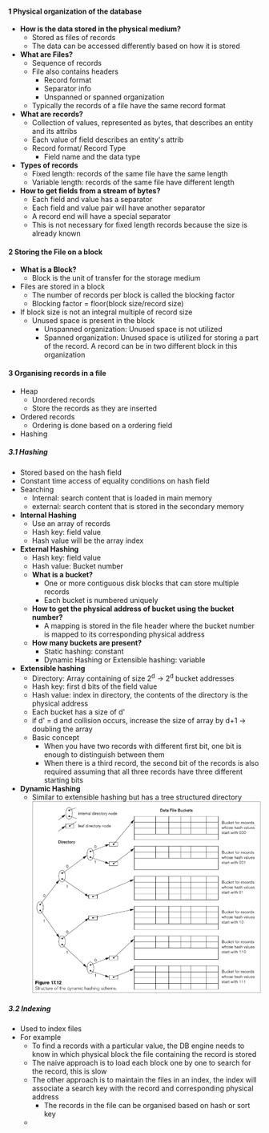 

#### 1 Physical organization of the database
- **How is the data stored in the physical medium?**
	- Stored as files of records
	- The data can be accessed differently based on how it is stored
- **What are Files?**
	- Sequence of records
	- File also contains headers
		- Record format
		- Separator info
		- Unspanned or spanned organization
	- Typically the records of a file have the same record format
- **What are records?** 
	- Collection of values, represented as bytes, that describes an entity and its attribs
	- Each value of field describes an entity's attrib
	- Record format/ Record Type
		- Field name and the data type
- **Types of records**
	- Fixed length: records of the same file have the same length 
	- Variable length: records of the same file have different length
- **How to get fields from a stream of bytes?**
	- Each field and value has a separator
	- Each field and value pair will have another separator
	- A record end will have a special separator
	- This is not necessary for fixed length records because the size is already known

#### 2 Storing the File on a block
- **What is a Block?**
	- Block is the unit of transfer for the storage medium
- Files are stored in a block
	- The number of records per block is called the blocking factor
	- Blocking factor = floor(block size/record size)
- If block size is not an integral multiple of record size
	- Unused space is present in the block
		- Unspanned organization: Unused space is not utilized
		- Spanned organization: Unused space is utilized for storing a part of the record. A record can be in two different block in this organization

#### 3 Organising records in a file
- Heap
	- Unordered records
	- Store the records as they are inserted
- Ordered records
	- Ordering is done based on a ordering field
- Hashing

##### 3.1 Hashing
- Stored based on the hash field
- Constant time access of equality conditions on hash field
- Searching
	- Internal: search content that is loaded in main memory
	- external: search content that is stored in the secondary memory
- **Internal Hashing**
	- Use an array of records
	- Hash key: field value 
	- Hash value will be the array index
- **External Hashing**
	- Hash key: field value
	- Hash value: Bucket number
	- **What is a bucket?**
		- One or more contiguous disk blocks that can store multiple records
		- Each bucket is numbered uniquely
	- **How to get the physical address of bucket using the bucket number?** 
		- A mapping is stored in the file header where the bucket number is mapped to its corresponding physical address
	- **How many buckets are present?**
		- Static hashing: constant
		- Dynamic Hashing or Extensible hashing: variable
- **Extensible hashing**
	- Directory: Array containing of size 2<sup>d</sup> -> 2<sup>d</sup> bucket addresses 
	- Hash key: first d bits of the field value
	- Hash value: index in directory, the contents of the directory is the physical address  
	- Each bucket has a size of d'
	- if d' = d and collision occurs, increase the size of array by d+1 -> doubling the array 
	- Basic concept
		- When you have two records with different first bit, one bit is enough to distinguish between them
		- When there is a third record, the second bit of the records is also required assuming that all three records have three different starting bits 
- **Dynamic Hashing**
	- Similar to extensible hashing but has a tree structured directory 
![](./Attachments/Images/dynamic_hashing.png)

##### 3.2 Indexing
- Used to index files
- For example 
	- To find a records with a particular value, the DB engine needs to know in which physical block the file containing the record is stored
	- The naive approach is to load each block one by one to search for the record, this is slow
	- The other approach is to maintain the files in an index, the index will associate a search key with the record and corresponding physical address  
		- The records in the file can be organised based on hash or sort key
	- 